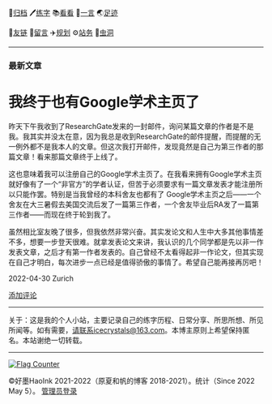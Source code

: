 <link rel="shortcut icon" type="image/x-icon" href="favicon.ico">

📁[归档](/posts/日常.md) 🖊️[练字](/posts/练字.md) 📚[看看](/posts/书影音.md) 🧡[一言](/posts/yiyan.md) 🌏[足迹](/posts/足迹.md) 

🔗[友链](/posts/友链.md) 📓[留言](/posts/留言.md) ✈️[规划](/posts/规划.md) ⚙️[站务](/posts/建站史.md) 🌌[虫洞](https://www.foreverblog.cn/go.html) 
 


---

<!-- <img src="/assets/tumblr_b769b1312c2d0159793e9cae5da156bb_09cb7a69_500.webp" width="400"> -->

### 最新文章


# 我终于也有Google学术主页了

昨天下午我收到了ResearchGate发来的一封邮件，询问某篇文章的作者是不是我。我其实并没太在意，因为我总是收到ResearchGate的邮件提醒，而提醒的无一例外都不是我本人的文章。但这次我打开邮件，发现竟然是自己为第三作者的那篇文章！看来那篇文章终于上线了。

这也意味着我可以注册自己的Google学术主页了。在我看来拥有Google学术主页就好像有了一个“非官方”的学者认证，但苦于必须要求有一篇文章发表才能注册所以只能作罢。特别是当我曾经的本科舍友也都有了 Google学术主页之后——一个舍友在大三暑假去美国交流后发了一篇第三作者，一个舍友毕业后RA发了一篇第三作者——而现在终于轮到我了。

虽然相比室友晚了很多，但我依然非常兴奋。其实发论文和人生中大多其他事情差不多，想要一步登天很难。就拿发表论文来讲，我认识的几个同学都是先以非一作发表文章，之后才有第一作者发表的。自己曾经不太看得起非一作论文，但其实现在自己才明白，每次进步一点已经是值得骄傲的事情了。希望自己能再接再厉吧！

2022-04-30 Zurich

[添加评论](/posts/richang/2022_04_30)


---
关于：这是我的个人小站，主要记录自己的练字历程、日常分享、所思所想、所见所闻等。如有需要，请联系icecrystals@163.com。本博主原则上希望保持匿名。本站谢绝一切转载。

---

<a href="https://info.flagcounter.com/uG1W"><img src="https://s05.flagcounter.com/count/uG1W/bg_FFFFFF/txt_9E9E9E/border_FFFFFF/columns_8/maxflags_16/viewers_0/labels_1/pageviews_0/flags_0/percent_0/" alt="Flag Counter" border="0"></a>


 ©好墨HaoInk 2021-2022（原夏和帆的博客 2018-2021）。统计（Since 2022 May 5）。 [管理员登录](https://github.com/xiangshuink/xiangshuink.github.io)

